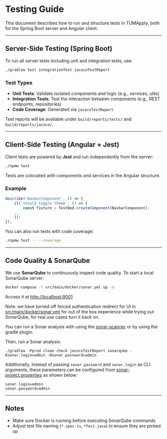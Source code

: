 # Testing Guide

This document describes how to run and structure tests in TUMApply, both for the Spring Boot server and Angular client.

---

## Server-Side Testing (Spring Boot)

To run all server tests including unit and integration tests, use:

```bash
./gradlew test integrationTest jacocoTestReport
```

### Test Types

- **Unit Tests**: Validate isolated components and logic (e.g., services, utils)
- **Integration Tests**: Test the interaction between components (e.g., REST endpoints, repositories)
- **Code Coverage**: Generated via `jacocoTestReport`

Test reports will be available under `build/reports/tests/` and `build/reports/jacoco/`.

---

## Client-Side Testing (Angular + Jest)

Client tests are powered by **Jest** and run independently from the server:

```bash
./npmw test
```

Tests are colocated with components and services in the Angular structure.

### Example

```ts
describe('NavbarComponent', () => {
    it('should toggle theme', () => {
        const fixture = TestBed.createComponent(NavbarComponent);
    ...
    });
});
```

You can also run tests with code coverage:

```bash
./npmw test -- --coverage
```

---

## Code Quality & SonarQube

We use **SonarQube** to continuously inspect code quality. To start a local SonarQube server:

```bash
docker compose -f src/main/docker/sonar.yml up -d
```

Access it at [http://localhost:9001](http://localhost:9001)

Note: we have turned off forced authentication redirect for UI in [src/main/docker/sonar.yml](src/main/docker/sonar.yml)
for out of the box experience while trying out SonarQube, for real use cases turn it back on.

You can run a Sonar analysis with using
the [sonar-scanner](https://docs.sonarqube.org/display/SCAN/Analyzing+with+SonarQube+Scanner) or by using the gradle
plugin.

Then, run a Sonar analysis:

```
./gradlew -Pprod clean check jacocoTestReport sonarqube -Dsonar.login=admin -Dsonar.password=admin
```

Additionally, Instead of passing `sonar.password` and `sonar.login` as CLI arguments, these parameters can be configured
from [sonar-project.properties](sonar-project.properties) as shown below:

```
sonar.login=admin
sonar.password=admin
```

---

## Notes

- Make sure Docker is running before executing SonarQube commands
- Adjust test file naming (`*.spec.ts`, `*Test.java`) to ensure they are picked up
